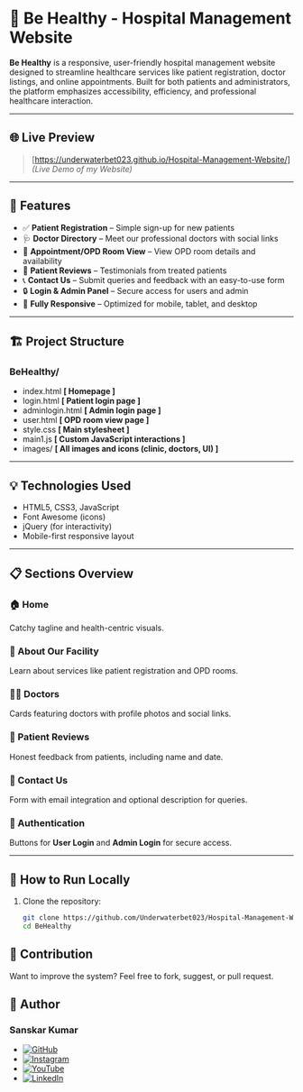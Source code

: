 # 🏥 Be Healthy - Hospital Management Website

**Be Healthy** is a responsive, user-friendly hospital management website designed to streamline healthcare services like patient registration, doctor listings, and online appointments. Built for both patients and administrators, the platform emphasizes accessibility, efficiency, and professional healthcare interaction.

---

## 🌐 Live Preview

> [https://underwaterbet023.github.io/Hospital-Management-Website/]  *(Live Demo of my Website)*

---

## 🧩 Features

- ✅ **Patient Registration** – Simple sign-up for new patients
- 🩺 **Doctor Directory** – Meet our professional doctors with social links
- 📅 **Appointment/OPD Room View** – View OPD room details and availability
- 🌟 **Patient Reviews** – Testimonials from treated patients
- 📞 **Contact Us** – Submit queries and feedback with an easy-to-use form
- 🔒 **Login & Admin Panel** – Secure access for users and admin
- 📱 **Fully Responsive** – Optimized for mobile, tablet, and desktop

---

## 🏗️ Project Structure

### BeHealthy/
- index.html  **[ Homepage ]**
- login.html  **[ Patient login page ]**
- adminlogin.html  **[ Admin login page ]**
- user.html  **[ OPD room view page ]**
- style.css  **[ Main stylesheet ]**
- main1.js  **[ Custom JavaScript interactions ]**
- images/  **[ All images and icons (clinic, doctors, UI) ]**
---

## 💡 Technologies Used

- HTML5, CSS3, JavaScript
- Font Awesome (icons)
- jQuery (for interactivity)
- Mobile-first responsive layout

---

## 📋 Sections Overview

### 🏠 Home
Catchy tagline and health-centric visuals.

### 🩻 About Our Facility
Learn about services like patient registration and OPD rooms.

### 👨‍⚕️ Doctors
Cards featuring doctors with profile photos and social links.

### 💬 Patient Reviews
Honest feedback from patients, including name and date.

### 📨 Contact Us
Form with email integration and optional description for queries.

### 🔐 Authentication
Buttons for **User Login** and **Admin Login** for secure access.

---

## 🚀 How to Run Locally

1. Clone the repository:
   ```bash
   git clone https://github.com/Underwaterbet023/Hospital-Management-Website.git
   cd BeHealthy

## 🙌 Contribution
Want to improve the system? Feel free to fork, suggest, or pull request.

## 👤 Author

### Sanskar Kumar

- [![GitHub](https://img.shields.io/badge/GitHub-Underwaterbet023-181717?style=flat&logo=github)](https://github.com/Underwaterbet023)
- [![Instagram](https://img.shields.io/badge/Instagram-mainhoonsanskar-E4405F?style=flat&logo=instagram)](https://www.instagram.com/mainhoonsanskar)
- [![YouTube](https://img.shields.io/badge/YouTube-SanskarKumar--i1s-FF0000?style=flat&logo=youtube)](https://www.youtube.com/@SanskarKumar-i1s)
- [![LinkedIn](https://img.shields.io/badge/LinkedIn-Sanskar%20Kumar-0077B5?style=flat&logo=linkedin)](https://www.linkedin.com/in/sanskar-kumar-65162a2b5/)
